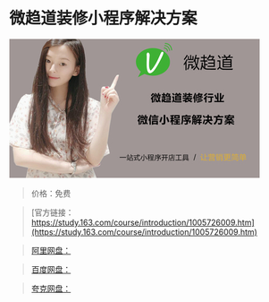 # 微趋道装修小程序解决方案

![img](../../../assets/study163/free/b324eff9-0dee-4654-8058-83d50cd186f1.jpg)

> 价格：免费

> [官方链接：https://study.163.com/course/introduction/1005726009.htm](https://study.163.com/course/introduction/1005726009.htm)

> [阿里网盘：]()

> [百度网盘：]()

> [夸克网盘：]()
